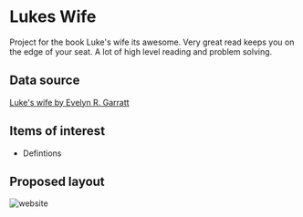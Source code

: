 Lukes Wife
========================

Project for the book Luke's wife its awesome. Very great read keeps you on the edge of your seat. A lot of high level reading and problem solving. 

Data source
--------------------------
[Luke's wife by Evelyn R. Garratt](https://www.gutenberg.org/ebooks/71564)

Items of interest
--------------------------
- Defintions


Proposed layout
-----------------------------
![website](https://github.com/it-sd-sqc/sqc-project-mharelstad2/assets/143424191/4d135ed9-effe-4a9a-929a-89d057afc654)

